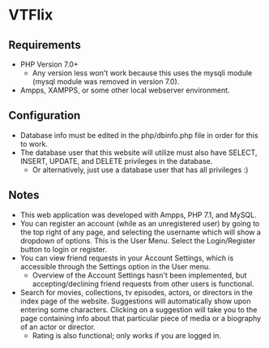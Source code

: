 # VTFlix

## Requirements
- PHP Version 7.0+
	- Any version less won't work because this uses the mysqli module (mysql module was removed in version 7.0).
- Ampps, XAMPPS, or some other local webserver environment.

## Configuration
- Database info must be edited in the php/dbinfo.php file in order for this to work.
- The database user that this website will utilize must also have SELECT, INSERT, UPDATE, and DELETE privileges in the database. 
	- Or alternatively, just use a database user that has all privileges :)

## Notes
- This web application was developed with Ampps, PHP 7.1, and MySQL.
- You can register an account (while as an unregistered user) by going to the top right of any page, and selecting the username which will show a dropdown of options. This is the User Menu. Select the Login/Register button to login or register.
- You can view friend requests in your Account Settings, which is accessible through the Settings option in the User menu.
	- Overview of the Account Settings hasn't been implemented, but accepting/declining friend requests from other users is functional.
- Search for movies, collections, tv episodes, actors, or directors in the index page of the website. Suggestions will automatically show upon entering some characters. Clicking on a suggestion will take you to the page containing info about that particular piece of media or a biography of an actor or director.
	- Rating is also functional; only works if you are logged in.
